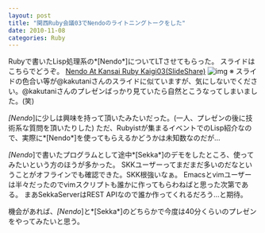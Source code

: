 ```yaml
---
layout: post
title: "関西Ruby会議03でNendoのライトニングトークをした"
date: 2010-11-08
categories: Ruby
---
```

Rubyで書いたLisp処理系の*[Nendo*]についてLTさせてもらった。
スライドはこちらでどうぞ。
 [Nendo At Kansai Ruby Kaigi03(SlideShare)](http://www.slideshare.net/KiyokaNishiyama/nendo-at-kansai-ruby-kaigi03-5698365)
 ![img](../img/NendoAtKansaiRubyKaigi03.page1.png)
※ スライドの色合い等が@kakutaniさんのスライドに似ていますが、気にしないでください。@kakutaniさんのプレゼンばっかり見ていたら自然とこうなってしまいました。(笑)

*[Nendo*]に少しは興味を持って頂いたみたいだった。(一人、プレゼンの後に技術系な質問を頂いたりした)
ただ、Rubyistが集まるイベントでのLisp紹介なので、実際に*[Nendo*]を使ってもらえるかどうかは未知数なのだが…

*[Nendo*]で書いたプログラムとして途中*[Sekka*]のデモをしたところ、使ってみたいという方のほうが多かった。
SKKユーザーってまだまだ多いのだなということがオフラインでも確認できた。SKK根強いなぁ。
Emacsとvimユーザーは半々だったのでvimスクリプトも誰かに作ってもらわねばと思った次第である。
まあSekkaServerはREST APIなので誰か作ってくれるだろう…と期待。

機会があれば、*[Nendo*]と*[Sekka*]のどちらかで今度は40分くらいのプレゼンをやってみたいと思う。
